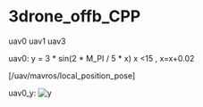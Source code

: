 # 3drone_offb_CPP

uav0 uav1 uav3

uav0:
      y = 3 * sin(2 * M_PI / 5 * x)
      x <15 , x=x+0.02


[/uav/mavros/local_position_pose]

uav0_y:
![y](https://github.com/JUSTUTAE/3drone_offb_CPP/assets/132987987/ae683c19-e02f-4986-be4a-e466bedd165d)
